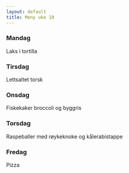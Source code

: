 ```yaml
---
layout: default
title: Meny uke 10
---
```


### Mandag

Laks i tortilla

### Tirsdag

Lettsaltet torsk

### Onsdag

Fiskekaker broccoli og byggris

### Torsdag

Raspeballer med røykeknoke og kålerabistappe

### Fredag

Pizza

